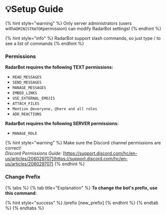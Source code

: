 # 💡Setup Guide



{% hint style="warning" %}
Only server administrators (users with`ADMINISTRATOR`permission) can modify RadarBot settings!
{% endhint %}

{% hint style="info" %}
RadarBot support slash commands, so just type / to see a list of commands
{% endhint %}

### Permissions

**RadarBot requires the following TEXT permissions:**

* `READ_MESSAGES`
* `SEND_MESSAGES`
* `MANAGE_MESSAGES`
* `EMBED_LINKS`
* `USE_EXTERNAL_EMOJIS`
* `ATTACH_FILES`
* `Mention @everyone, @here and all roles`
* `ADD_REACTIONS`



**RadarBot requires the following SERVER permissions:**

* `MANAGE_ROLE`

{% hint style="warning" %}
Make sure the Discord channel permissions are correct!\
_Discord Permissions Guide:_ [https://support.discord.com/hc/en-us/articles/206029707](https://support.discord.com/hc/en-us/articles/206029707)
{% endhint %}

### Change Prefix

{% tabs %}
{% tab title="Explanation" %}
**To change the bot's prefix, use this command:**&#x20;

{% hint style="success" %}
/prefix \[new\_prefix]
{% endhint %}
{% endtab %}
{% endtabs %}
